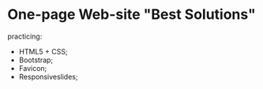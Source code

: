 # One-page Web-site "Best Solutions"
practicing:
- HTML5 + CSS;
- Bootstrap;
- Favicon;
- Responsiveslides;
